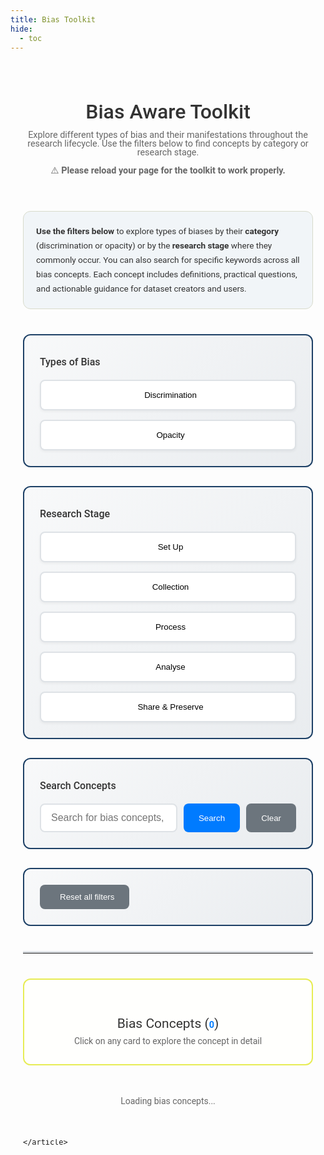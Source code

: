 ```yaml
---
title: Bias Toolkit
hide:
  - toc
---
```


<style>
body {
    font-family: 'Roboto', sans-serif;
    line-height: 1;
}

.container-custom {
    max-width: 1200px;
    margin: 0 auto;
    padding: 20px;
}

.post-title {
    color: #333;
    font-size: 2rem;
    font-weight: 500;
    margin-bottom: 10px;
    text-align: center;
}

.post-description {
    text-align: center;
    color: #666;
    font-size: 0.9rem;
    margin-bottom: 20px;
}

.filter-section {
    margin-bottom: 30px;
    padding: 25px;
    background: linear-gradient(135deg, #f8f9fa 0%, #e9ecef 100%);
    border-radius: 12px;
    border: 2px solid #1d4066ff;
}

.filter-section h3 {
    color: #333;
    font-weight: 500;
    margin-bottom: 20px;
    margin-top: 10px;
    font-size: 1rem;
}

.button-grid {
    display: grid;
    grid-template-columns: repeat(auto-fit, minmax(220px, 1fr));
    gap: 15px;
    margin-top: 15px;
}

.filter-btn {
    padding: 15px 20px;
    border: 2px solid #dee2e6;
    background: white;
    border-radius: 8px;
    cursor: pointer;
    transition: all 0.3s ease;
    font-weight: 500;
    text-align: center;
    display: flex;
    align-items: center;
    justify-content: center;
    gap: 8px;
    box-shadow: 0 2px 4px rgba(0,0,0,0.05);
}

.filter-btn:hover {
    border-color: #007bff;
    background-color: #f8f9fa;
    transform: translateY(-2px);
    box-shadow: 0 4px 12px rgba(0,123,255,0.15);
}

.filter-btn.active {
    background: linear-gradient(135deg, #007bff 0%, #0056b3 100%);
    color: white;
    border-color: #007bff;
    transform: translateY(-2px);
    box-shadow: 0 4px 15px rgba(0,123,255,0.3);
}

.search-container {
    display: flex;
    gap: 10px;
    margin-top: 15px;
    flex-wrap: wrap;
}

.search-container input {
    flex: 1;
    min-width: 200px;
    padding: 12px 16px;
    border: 2px solid #dee2e6;
    border-radius: 8px;
    font-size: 16px;
    transition: border-color 0.3s ease;
}

.search-container input:focus {
    outline: none;
    border-color: #007bff;
    box-shadow: 0 0 0 3px rgba(0,123,255,0.1);
}

.search-btn {
    padding: 12px 24px;
    background: #007bff;
    color: white;
    border: none;
    border-radius: 8px;
    cursor: pointer;
    transition: all 0.3s ease;
    font-weight: 500;
}

.search-btn:hover {
    background: #0056b3;
    transform: translateY(-1px);
}

.reset-btn {
    padding: 12px 24px;
    background: #6c757d;
    color: white;
    border: none;
    border-radius: 8px;
    cursor: pointer;
    transition: all 0.3s ease;
    font-weight: 500;
    display: flex;
    align-items: center;
    gap: 8px;
}

.reset-btn:hover {
    background: #545b62;
    transform: translateY(-1px);
}

.card {
    border: 1px solid rgba(0,123,255,0.15);
    border-radius: 12px;
    margin-bottom: 25px;
    transition: all 0.3s ease;
    cursor: pointer;
    background: white;
    overflow: hidden;
}

.card:hover {
    box-shadow: 0 8px 25px rgba(0,0,0,0.1);
    transform: translateY(-3px);
    border-color: #007bff;
}

.card-body {
    padding: 25px;
}

.card-title {
    font-size: 1.4rem;
    font-weight: 600;
    margin-bottom: 15px;
    color: #333;
    display: flex;
    align-items: center;
    gap: 10px;
}

.card-title i {
    color: #007bff;
    font-size: 1.2rem;
}

.card-text {
    color: #666;
    margin-bottom: 12px;
    line-height: 1.6;
}

.card-text.keyword {
    font-style: italic;
    color: #888;
    font-size: 0.8rem;
}

.badge {
    display: inline-block;
    padding: 6px 12px;
    background: #e9ecef;
    color: #495057;
    border-radius: 20px;
    font-size: 0.7rem;
    margin-right: 8px;
    margin-bottom: 8px;
    font-weight: 500;
}

.badge.discrimination {
    background: linear-gradient(135deg, #ca6a73ff 0%, #c82333 100%);
    color: white;
}

.badge.opacity {
    background: linear-gradient(135deg, #17a2b8 0%, #138496 100%);
    color: white;
}

.badge.stage {
    background: linear-gradient(135deg, #28a745 0%, #218838 100%);
    color: white;
}

hr.solid {
    border-top: 2px solid #e9ecef;
    margin: 20px 0;
    opacity: 1;
}

#resource-count {
    font-weight: 700;
    color: #007bff;
    font-size: 0.9rem;
}

.results-header {
    text-align: center;
    margin: 0px 0 10px 0;
    padding: 30px;
    background: #fffffdff;
    border-radius: 12px;
    border: 2px solid #e7ec54ff;
}

.results-header h2 {
    color: #333;
    font-weight: 400;
    margin-bottom: 10px;
}

.results-header p {
    color: #666;
    margin: 0;
}

.intro-section {
    background: #f1f5f8ff;
    padding: 20px;
    border-radius: 12px;
    margin-bottom: 40px;
    border: 1px solid #d8dbcbff;
}

.intro-section p {
    margin: 0;
    color: #333;
    font-size: 0.85rem;
    line-height: 1.7;
}

.loading {
    text-align: center;
    padding: 40px;
    color: #666;
}

/* Responsive design */
@media (max-width: 768px) {
    .search-container {
        flex-direction: column;
    }
    
    .search-container input {
        min-width: 100%;
    }
    
    .button-grid {
        grid-template-columns: 1fr;
    }
    
    .card-body {
        padding: 20px;
    }
    
    .post-title {
        font-size: 2rem;
    }
}
</style>

<!-- Font Awesome -->
<link rel="stylesheet" href="https://cdn.jsdelivr.net/npm/@fortawesome/fontawesome-free@6.4.0/css/all.min.css" integrity="sha256-HtsXJanqjKTc8vVQjO4YMhiqFoXkfBsjBWcX91T1jr8=" crossorigin="anonymous">

<div class="container-custom">
    <header class="post-header">
        <h1 class="post-title">Bias Aware Toolkit</h1>
        <p class="post-description">
            Explore different types of bias and their manifestations throughout the research lifecycle. 
            Use the filters below to find concepts by category or research stage. <br> <br>
            ⚠️ <b>Please reload your page for the toolkit to work properly.</b>
        </p>
    </header>

<article>
        <div class="intro-section">
            <p>
                <strong>Use the filters below</strong> to explore types of biases by their <strong>category</strong> (discrimination or opacity) 
                or by the <strong>research stage</strong> where they commonly occur. You can also search for specific keywords across all bias concepts. 
                Each concept includes definitions, practical questions, and actionable guidance for dataset creators and users.
            </p>
        </div>
        
<!-- Type Filter -->
<div class="filter-section">
            <h3><i class="fa-solid fa-tags"></i> Types of Bias</h3>
            <div class="button-grid">
                <button class="filter-btn type-btn" data-filter="type" data-value="discrimination">
                    <i class="fa-solid fa-exclamation-triangle"></i>
                    Discrimination
                </button>
                <button class="filter-btn type-btn" data-filter="type" data-value="opacity">
                    <i class="fa-solid fa-eye-slash"></i>
                    Opacity 
                </button>
            </div>
        </div>

<!-- Stage Filter -->
<div class="filter-section">
            <h3><i class="fa-solid fa-project-diagram"></i> Research Stage</h3>
            <div class="button-grid">
                <button class="filter-btn stage-btn" data-filter="stage" data-value="setup">
                    <i class="fa-solid fa-cog"></i>
                    Set Up 
                </button>
                <button class="filter-btn stage-btn" data-filter="stage" data-value="collection">
                    <i class="fa-solid fa-database"></i>
                    Collection 
                </button>
                <button class="filter-btn stage-btn" data-filter="stage" data-value="process">
                    <i class="fa-solid fa-gears"></i>
                    Process 
                </button>
                <button class="filter-btn stage-btn" data-filter="stage" data-value="analyse">
                    <i class="fa-solid fa-chart-bar"></i>
                    Analyse 
                </button>
                <button class="filter-btn stage-btn" data-filter="stage" data-value="share">
                    <i class="fa-solid fa-share"></i>
                    Share & Preserve 
                </button>
            </div>
        </div>

<!-- Search -->
<div class="filter-section">
            <h3><i class="fa-solid fa-search"></i> Search Concepts</h3>
            <div class="search-container">
                <input type="text" id="search-input" placeholder="Search for bias concepts, definitions, keywords, or questions...">
                <button id="search-btn" class="search-btn">
                    <i class="fa-solid fa-search"></i> Search
                </button>
                <button id="clear-search-btn" class="search-btn" style="background: #6c757d;">
                    <i class="fa-solid fa-times"></i> Clear
                </button>
            </div>
        </div>

<!-- Reset -->
<div class="filter-section">
            <button class="reset-btn" data-reset="all">
                <i class="fa-solid fa-rotate-left"></i>
                Reset all filters
            </button>
        </div>

<hr style="border-top: 3px solid #dee2e6; margin: 40px 0;">

<!-- Results Header -->
<div class="results-header">
            <h2>
                Bias Concepts (<span id="resource-count">0</span>)
            </h2>
            <p>
                <i class="fa-solid fa-info-circle"></i> 
                Click on any card to explore the concept in detail
            </p>
        </div>

<!-- Cards Container -->
<div id="card-list">
            <div class="loading">
                <i class="fa-solid fa-spinner fa-spin"></i> Loading bias concepts...
            </div>
        </div>

<script>
            // Embedded bias configuration data - no async loading required
            const BIAS_DATA = [
        {
                "title": "FAIR",
                "slug": "FAIR",
                "types": [
                        "opacity"
                ],
                "stages": [
                        "setup",
                        "collection",
                        "share"
                ],
                "keywords": [
                        "findable",
                        "reusable",
                        "interoperable",
                        "accessible",
                        "reuse",
                        "legacy data",
                        "provenance",
                        "robustness",
                        "sustainability",
                        "license"
                ],
                "definition": "Principles to improve \"the Findability, Accessibility, Interoperability, and Reuse of digital assets.",
                "stakes": "Adhering to the FAIR Principles ensures your data is technically responsible, as it benefits the reusability and interoperability of the data. This also supports sustainability and better research practices, and consequently, better knowledge production.",
                "icon": "fa-circle-question"
        },
        {
                "title": "Accessibility",
                "slug": "accessibility",
                "types": [
                        "discrimination",
                        "opacity"
                ],
                "stages": [
                        "collection",
                        "share"
                ],
                "keywords": [
                        "available",
                        "findable",
                        "inclusivity"
                ],
                "definition": "“Accessibility ensures that all people—regardless of ability—can interact with the information or services you provide.",
                "stakes": "Ensuring equal accessibility to your research (data) is a core part of creating responsible research, because it allows for knowledge to be fairly shared.",
                "icon": "fa-circle-question"
        },
        {
                "title": "Accuracy",
                "slug": "accuracy",
                "types": [
                        "opacity"
                ],
                "stages": [
                        "collection",
                        "process"
                ],
                "keywords": [
                        "factual",
                        "correct",
                        "errors"
                ],
                "definition": "Being exact or correct.",
                "stakes": "It is important to be as accurate as you can be - describing precisely your process or avoiding factual mistakes in descriptions or annotations for example. Inaccurate information left in your data, will be transposed onto subsequent research using your data.",
                "icon": "fa-circle-question"
        },
        {
                "title": "Availability",
                "slug": "availability",
                "types": [
                        "discrimination"
                ],
                "stages": [
                        "collection"
                ],
                "keywords": [
                        "accessible",
                        "findable",
                        "inclusivity"
                ],
                "definition": "Denotes whether a source of data is in existence, reachable and operational.",
                "stakes": "Availability of sources impacts what type of research you can conduct and conclusions you can draw. Acknowledging a lack of availability signals to the audience that narratives are likely missing from the output. Availability also creates accountability.",
                "icon": "fa-circle-question"
        },
        {
                "title": "Collaboration",
                "slug": "collaboration",
                "types": [
                        "opacity"
                ],
                "stages": [
                        "setup",
                        "collection",
                        "share"
                ],
                "keywords": [
                        "stakeholder engagement",
                        "community involvement",
                        "plurivocality",
                        "multivocality",
                        "participatory research",
                        "co-creation",
                        "partnership"
                ],
                "definition": "Working together respectfully with others who bring in different perspectives.",
                "stakes": "Collaboration in any form is crucial in creating ethically responsible datasets. Not allowing for other perspectives on your work produces tunnel-visioned, and often incorrect work.",
                "icon": "fa-handshake"
        },
        {
                "title": "Documentation",
                "slug": "documentation",
                "types": [
                        "opacity"
                ],
                "stages": [
                        "set up",
                        "collect",
                        "process",
                        "analyse",
                        "share"
                ],
                "keywords": [
                        "transparency",
                        "context",
                        "reuse",
                        "robust"
                ],
                "definition": "The descriptive account of the process of creating or curating information.",
                "stakes": "Creating extensive documentation is crucial to ensure adequate contextualisation of your research and transparency around research practices. This creates accountability as well.",
                "icon": "fa-circle-question"
        },
        {
                "title": "Durability",
                "slug": "durability",
                "types": [
                        "opacity",
                        "discrimination"
                ],
                "stages": [
                        "setup"
                ],
                "keywords": [
                        "robustness",
                        "future",
                        "sustainability",
                        "FAIR",
                        "data management"
                ],
                "definition": "Maintenance of data's integrity and availability for the future.",
                "stakes": "Enabling accessibility and availability of your research output after the end of your project, is very valuable, because it allows other researchers to build off of your work.",
                "icon": "fa-circle-question"
        },
        {
                "title": "Expertise",
                "slug": "expertise",
                "types": [
                        "discrimination",
                        "opacity"
                ],
                "stages": [
                        "collection",
                        "process"
                ],
                "keywords": [
                        "knowledge",
                        "power",
                        "multivocality",
                        "collaboration",
                        "team"
                ],
                "definition": "“A high level of knowledge or skill”\n\n_Definition source: Cambridge Dictionary (n.",
                "stakes": "Your expertise impacts what type of research you conduct and conclusions you draw.",
                "icon": "fa-circle-question"
        },
        {
                "title": "Harmful Language",
                "slug": "harmful-language",
                "types": [
                        "discrimination"
                ],
                "stages": [
                        "setup",
                        "collection",
                        "process",
                        "share"
                ],
                "keywords": [
                        "harm",
                        "racism",
                        "categories"
                ],
                "definition": "Language that causes uncomfort, pain, feelings of unsafety to an individual or group of people.",
                "stakes": "Harmful language can cause hurt to people and make the spaces they access your data in feel unsafe.",
                "icon": "fa-circle-question"
        },
        {
                "title": "Historicity",
                "slug": "historicity",
                "types": [
                        "discrimination",
                        "opacity"
                ],
                "stages": [
                        "collection"
                ],
                "keywords": [
                        "original",
                        "primary source",
                        "significance",
                        "context"
                ],
                "definition": "Philosophical term denoting an authenticity of an event in the past.",
                "stakes": "Historicity is important because we do not want to erase past wrongs. A dataset or narrative for historical research must include flaws, but must also be contextualised and not reiterated responsibly.",
                "icon": "fa-circle-question"
        },
        {
                "title": "impact",
                "slug": "impact",
                "types": [
                        "discrimination",
                        "opacity"
                ],
                "stages": [
                        "setup"
                ],
                "keywords": [
                        "topic",
                        "audience",
                        "community",
                        "benefit",
                        "harm"
                ],
                "definition": "an effect on, change or benefit to the economy, society, culture, public policy or services, health, the environment or quality of life (beyond academia)",
                "stakes": "If impact goes unconsidered, and therefore not discussed in research’s output, there can be (unintended) harm done. In order to work as responsibly as possible, while aiming for just knowledge production, impact should be accounted for during conceptualisation of the project already.",
                "icon": "fa-circle-question"
        },
        {
                "title": "Methodology",
                "slug": "methodology",
                "types": [
                        "opacity"
                ],
                "stages": [
                        "analyse"
                ],
                "keywords": [
                        "algorithm",
                        "methods",
                        "evaluate",
                        "approach"
                ],
                "definition": "a systematic deviation in the outcomes of an evaluation process, stemming directly from the specific methods or approaches employed.",
                "stakes": "",
                "icon": "fa-microscope"
        },
        {
                "title": "Multivocality",
                "slug": "multivocality",
                "types": [
                        "discrimination",
                        "opacity"
                ],
                "stages": [
                        "collection",
                        "process"
                ],
                "keywords": [
                        "perspectives",
                        "narratives",
                        "silences",
                        "plurivocality",
                        "polyvocality",
                        "polyphony"
                ],
                "definition": "“An approach to archaeology, but also for historical reasoning, explanation and understanding that accepts a high degree of relativism and thus encourages the contemporaneous articulation of numerous ...",
                "stakes": "If multivocality is neither considered, nor represented in the publication of research (documentation), it gives an unfair representation of the past and/or present, as there are always parallel discourses present.",
                "icon": "fa-circle-question"
        },
        {
                "title": "Ownership",
                "slug": "ownership",
                "types": [
                        "discrimination"
                ],
                "stages": [
                        "setup",
                        "share"
                ],
                "keywords": [
                        "possession",
                        "responsibility",
                        "power",
                        "accessible",
                        "privilege",
                        "oppression"
                ],
                "definition": "Data ownership refers to both the possession of and responsibility for information.",
                "stakes": "Ownership should be considered in order to confront unbalanced power structures. Concrete actions can then be taken to provide more fairness in these structures (such as shifting ownership).",
                "icon": "fa-circle-question"
        },
        {
                "title": "Positionality",
                "slug": "positionality",
                "types": [
                        "opacity"
                ],
                "stages": [
                        "setup"
                ],
                "keywords": [
                        "social position",
                        "power structures",
                        "identity",
                        "reflexivity",
                        "privilege",
                        "oppression",
                        "situatedness"
                ],
                "definition": "“One’s social position or place in a given society in relation to race, ethnicity, and other statuses (e.",
                "stakes": "When positionality goes unconsidered or unacknowledged, the research is impacted and lacks connection to the current situation (tone-deaf). Also hinders transparency, reuse and reproducibility.",
                "icon": "fa-user-circle"
        },
        {
                "title": "Privacy",
                "slug": "privacy",
                "types": [
                        "opacity"
                ],
                "stages": [
                        "collection"
                ],
                "keywords": [
                        "legal",
                        "difficult to share"
                ],
                "definition": "Privacy is concerned with the protection of personal data: “any information that relates to an identified or identifiable living individual (data subject).",
                "stakes": "Privacy has many (legal) regulations around it, and is therefore important to consider.",
                "icon": "fa-circle-question"
        },
        {
                "title": "Provenance",
                "slug": "provenance",
                "types": [
                        "opacity"
                ],
                "stages": [
                        "collection"
                ],
                "keywords": [
                        "context",
                        "agency",
                        "chronology",
                        "origin",
                        "metadata"
                ],
                "definition": "“The chronology of the origin, development, ownership, location, and changes to a system or system component and associated data [and objects and documentation].",
                "stakes": "To understand the journey your data has been through, as well as understanding the context of its creation and changes, is integral to understanding the data itself and how it can serve your research.",
                "icon": "fa-circle-question"
        },
        {
                "title": "Recruitment",
                "slug": "recruitment",
                "types": [
                        "opacity",
                        "discrimination"
                ],
                "stages": [
                        "setup"
                ],
                "keywords": [
                        "diversity",
                        "representation",
                        "expertise",
                        "team",
                        "inclusivity",
                        "management"
                ],
                "definition": "The process of finding and hiring people to work in the same project as you.",
                "stakes": "If recruitment practices are not done thoughtfully, it will make it so that your team may lack expertise and/or diversity. Both of those are crucial in creating conscientious research.",
                "icon": "fa-circle-question"
        },
        {
                "title": "Representation",
                "slug": "representation",
                "types": [
                        "discrimination",
                        "opacity"
                ],
                "stages": [
                        "collection",
                        "analyse",
                        "share"
                ],
                "keywords": [
                        "inclusion",
                        "diversity",
                        "voice",
                        "visibility",
                        "marginalization",
                        "marginalisation",
                        "demographics",
                        "sampling"
                ],
                "definition": "How (in what ways) something is depicted.",
                "stakes": "When groups, cultures, and histories are mis- or underrepresented, it skews narratives, lacking multiple perspectives.",
                "icon": "fa-users"
        },
        {
                "title": "Reproducibility",
                "slug": "reproducibility",
                "types": [
                        "opacity"
                ],
                "stages": [
                        "analyse",
                        "share"
                ],
                "keywords": [
                        "documentation",
                        "reuse",
                        "evaluate"
                ],
                "definition": "A central tenet of science: To produce a reliable scientific body of knowledge, researchers must be able to trace the steps of each other’s work and verify that they yield the claimed results, or to e...",
                "stakes": "_related to: documentation; FAIR; accessibility; provenance  If research is not reproducible, it means the process has been untransparent. The research, as a result, is not trustworthy and lacks accountability.",
                "icon": "fa-circle-question"
        },
        {
                "title": "Silences",
                "slug": "silences",
                "types": [
                        "opacity",
                        "discrimination"
                ],
                "stages": [
                        "setup",
                        "analyse"
                ],
                "keywords": [
                        "archival gaps",
                        "missing data",
                        "representation",
                        "absences",
                        "documentation",
                        "historical record"
                ],
                "definition": "“A gap in the (historical) record resulting from the unintentional or purposeful absence or distortion of documentation.",
                "stakes": "Silences cause a skewed narrative of history, in which certain narratives are not acknowledged and/or included.",
                "icon": "fa-volume-xmark"
        },
        {
                "title": "Transparency",
                "slug": "transparency",
                "types": [
                        "opacity"
                ],
                "stages": [
                        "setup",
                        "collection",
                        "process",
                        "share"
                ],
                "keywords": [
                        "reuse",
                        "documentation",
                        "contextualisation",
                        "audit"
                ],
                "definition": "make data, analysis, methods, and interpretive choices underlying their claims visible in a way that allows others to evaluate them\"\n\n_Definition source: Princeton (n.",
                "stakes": "Transparency is crucial in research: in documentation, communication, publications. Research that lacks transparency causes wrongful reiterations and conclusions to be drawn - it also does not encourage responsible reuse of knowledge.",
                "icon": "fa-eye"
        },
        {
                "title": "Unintented Use",
                "slug": "unintended-use",
                "types": [
                        "discrimination",
                        "opacity"
                ],
                "stages": [
                        "analyse",
                        "share"
                ],
                "keywords": [
                        "impact",
                        "harm",
                        "accountability",
                        "risk assessment",
                        "misinterpretation",
                        "function creep",
                        "misleading"
                ],
                "definition": "Uses of produced data that are not as intended by the researcher.",
                "stakes": "Similar to risk assessments: by considering unintended uses during research, some of these uses could already be mitigated. Noting unintended uses also flags responsibility and accountability to other researchers.",
                "icon": "fa-circle-question"
        }
];

            class BiasToolkit {
                constructor() {
                    this.biasData = BIAS_DATA;
                    this.state = {
                        type: null,
                        stage: null,
                        searchQuery: ""
                    };
                    this.init();
                }

                init() {
                    this.renderCards();
                    this.bindEvents();
                    this.filterCards();
                    
                    // Handle URL parameters for SPA navigation
                    this.loadFromURL();
                    window.addEventListener('popstate', () => this.loadFromURL());
                }

                renderCards() {
                    const cardList = document.getElementById('card-list');
                    cardList.innerHTML = this.biasData.map(bias => this.createCardHTML(bias)).join('');
                }

                createCardHTML(bias) {
                    const typeBadges = bias.types.map(type => 
                        `<span class="badge ${type}">${this.capitalizeFirst(type)}</span>`
                    ).join('');
                    
                    const stageBadges = bias.stages.map(stage => 
                        `<span class="badge stage">${this.formatStage(stage)}</span>`
                    ).join('');

                    const keywordsText = bias.keywords.join(', ');

                    return `
                        <div class="card-wrapper" data-slug="${bias.slug}" style="cursor: pointer;">
                            <div class="card" data-type="${bias.types.join(',')}" data-stage="${bias.stages.join(',')}">
                                <div class="card-body">
                                    <h5 class="card-title">
                                        <i class="fa-solid ${bias.icon}"></i>
                                        ${bias.title}
                                    </h5>
                                    <div style="margin-bottom: 15px;">
                                        ${typeBadges}
                                        ${stageBadges}
                                    </div>
                                    <p class="card-text">
                                        ${bias.definition}
                                    </p>
                                    <p class="card-text keyword">
                                        <i class="fa-solid fa-tags"></i>
                                        <strong>Keywords:</strong> ${keywordsText}
                                    </p>
                                    <hr class="solid">
                                    <p class="card-text">
                                        <i class="fa-solid fa-exclamation-triangle" style="color: #ffc107;"></i>
                                        <strong>Stakes:</strong> ${bias.stakes}
                                    </p>
                                </div>
                            </div>
                        </div>
                    `;
                }

                navigateToPage(slug) {
                    // SPA navigation - can be customized for your routing
                    window.open(`../types/${slug}`, '_blank');
                }

                capitalizeFirst(str) {
                    return str.charAt(0).toUpperCase() + str.slice(1);
                }

                formatStage(stage) {
                    const stageMap = {
                        'setup': 'Set Up',
                        'collection': 'Collection',
                        'process': 'Process',
                        'analyse': 'Analyse',
                        'share': 'Share & Preserve'
                    };
                    return stageMap[stage] || this.capitalizeFirst(stage);
                }

                bindEvents() {
                    // Card click events
                    document.querySelectorAll(".card-wrapper").forEach(wrapper => {
                        wrapper.addEventListener("click", () => {
                            const slug = wrapper.dataset.slug;
                            if (slug) {
                                this.navigateToPage(slug);
                            }
                        });
                    });

                    // Type filter buttons
                    document.querySelectorAll(".type-btn").forEach(btn => {
                        btn.addEventListener("click", () => this.handleFilter("type", btn));
                    });

                    // Stage filter buttons
                    document.querySelectorAll(".stage-btn").forEach(btn => {
                        btn.addEventListener("click", () => this.handleFilter("stage", btn));
                    });

                    // Reset buttons
                    document.querySelectorAll(".reset-btn").forEach(btn => {
                        btn.addEventListener("click", () => {
                            if (btn.dataset.reset === "all") {
                                this.clearAllFilters();
                            } else {
                                this.handleReset(btn.dataset.reset);
                            }
                        });
                    });

                    // Search functionality
                    const searchInput = document.getElementById("search-input");
                    if (searchInput) {
                        searchInput.addEventListener("input", () => this.handleSearch());
                        searchInput.addEventListener("keypress", (e) => {
                            if (e.key === "Enter") {
                                e.preventDefault();
                                this.handleSearch();
                            }
                        });
                    }

                    const searchBtn = document.getElementById("search-btn");
                    if (searchBtn) {
                        searchBtn.addEventListener("click", () => this.handleSearch());
                    }

                    const clearBtn = document.getElementById("clear-search-btn");
                    if (clearBtn) {
                        clearBtn.addEventListener("click", () => this.clearSearch());
                    }
                }

                handleFilter(filterType, button) {
                    const value = button.dataset.value;
                    
                    if (this.state[filterType] === value) {
                        this.state[filterType] = null;
                        button.classList.remove("active");
                    } else {
                        document.querySelectorAll(`.${filterType}-btn`).forEach(btn => {
                            btn.classList.remove("active");
                        });
                        this.state[filterType] = value;
                        button.classList.add("active");
                    }
                    
                    this.filterCards();
                    this.updateURL();
                }

                filterCards() {
                    const cards = document.querySelectorAll(".card");
                    let visibleCount = 0;

                    cards.forEach(card => {
                        const cardTypes = card.dataset.type ? card.dataset.type.split(",") : [];
                        const cardStages = card.dataset.stage ? card.dataset.stage.split(",") : [];
                        const cardText = card.textContent.toLowerCase();

                        const typeMatch = !this.state.type || cardTypes.includes(this.state.type);
                        const stageMatch = !this.state.stage || cardStages.includes(this.state.stage);
                        const searchMatch = !this.state.searchQuery || cardText.includes(this.state.searchQuery);

                        const shouldShow = typeMatch && stageMatch && searchMatch;
                        
                        card.style.display = shouldShow ? "block" : "none";
                        if (shouldShow) visibleCount++;
                    });

                    document.getElementById("resource-count").textContent = visibleCount;
                }

                handleSearch() {
                    const searchInput = document.getElementById("search-input");
                    if (searchInput) {
                        this.state.searchQuery = searchInput.value.toLowerCase();
                        this.filterCards();
                        this.updateURL();
                    }
                }

                clearSearch() {
                    const searchInput = document.getElementById("search-input");
                    if (searchInput) {
                        searchInput.value = "";
                        this.state.searchQuery = "";
                        this.filterCards();
                        this.updateURL();
                    }
                }

                handleReset(filterType) {
                    this.state[filterType] = null;
                    document.querySelectorAll(`.${filterType}-btn`).forEach(btn => {
                        btn.classList.remove("active");
                    });
                    this.filterCards();
                    this.updateURL();
                }

                clearAllFilters() {
                    this.state = {
                        type: null,
                        stage: null,
                        searchQuery: ""
                    };
                    
                    document.querySelectorAll(".filter-btn").forEach(btn => {
                        btn.classList.remove("active");
                    });
                    
                    const searchInput = document.getElementById("search-input");
                    if (searchInput) {
                        searchInput.value = "";
                    }
                    this.filterCards();
                    this.updateURL();
                }

                // SPA Navigation with URL state
                updateURL() {
                    const params = new URLSearchParams();
                    
                    if (this.state.type) params.set('type', this.state.type);
                    if (this.state.stage) params.set('stage', this.state.stage);
                    if (this.state.searchQuery) params.set('search', this.state.searchQuery);
                    
                    const newURL = window.location.pathname + (params.toString() ? '?' + params.toString() : '');
                    history.replaceState(null, '', newURL);
                }

                loadFromURL() {
                    const params = new URLSearchParams(window.location.search);
                    
                    this.state.type = params.get('type');
                    this.state.stage = params.get('stage');
                    this.state.searchQuery = params.get('search') || '';
                    
                    // Update UI to match URL
                    document.getElementById('search-input').value = this.state.searchQuery;
                    
                    // Update filter buttons
                    document.querySelectorAll('.filter-btn').forEach(btn => {
                        btn.classList.remove('active');
                        if ((btn.dataset.filter === 'type' && btn.dataset.value === this.state.type) ||
                            (btn.dataset.filter === 'stage' && btn.dataset.value === this.state.stage)) {
                            btn.classList.add('active');
                        }
                    });
                    
                    this.filterCards();
                }
            }
            // Initialize BiasToolkit function
            function initBiasToolkit() {
                // Always re-initialize to handle MkDocs page navigation
                window.biasToolkitInstance = new BiasToolkit();
            }
            
            // Initialize on DOM ready and MkDocs navigation events
            document.addEventListener('DOMContentLoaded', initBiasToolkit);
            document.addEventListener('navigation.loaded', initBiasToolkit);

        </script>
    </article>
</div>


